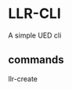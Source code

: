 <!--
 * @Descripttion: 
 * @version: 
 * @Author: Shuai XUE
 * @Date: 2020-03-20 16:43:22
 * @LastEditors: Shuai XUE
 * @LastEditTime: 2020-03-26 16:07:45
 -->
# LLR-CLI
A simple UED cli

## commands

llr-create